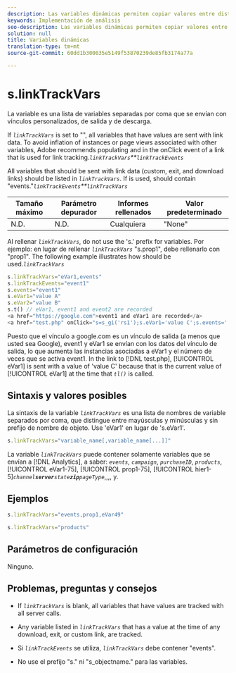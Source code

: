 ```yaml
---
description: Las variables dinámicas permiten copiar valores entre distintas variables sin necesidad de escribir varias veces los valores completos en las solicitudes de imagen del sitio.
keywords: Implementación de análisis
seo-description: Las variables dinámicas permiten copiar valores entre distintas variables sin necesidad de escribir varias veces los valores completos en las solicitudes de imagen del sitio.
solution: null
title: Variables dinámicas
translation-type: tm+mt
source-git-commit: 60dd1b300035e5149f53870239de85fb3174a77a

---
```



# s.linkTrackVars

La variable es una lista de variables separadas por coma que se envían con vínculos personalizados, de salida y de descarga.

If *`linkTrackVars`* is set to "", all variables that have values are sent with link data. To avoid inflation of instances or page views associated with other variables, Adobe recommends populating  and  in the onClick event of a link that is used for link tracking.*`linkTrackVars`**`linkTrackEvents`*

All variables that should be sent with link data (custom, exit, and download links) should be listed in *`linkTrackVars`*. If  is used,  should contain "events."*`linkTrackEvents`**`linkTrackVars`*

| Tamaño máximo | Parámetro depurador | Informes rellenados | Valor predeterminado |
|---|---|---|---|
| N.D. | N.D. | Cualquiera | "None" |

Al rellenar *`linkTrackVars`*, do not use the 's.' prefix for variables. Por ejemplo: en lugar de rellenar *`linkTrackVars`* "s.prop1", debe rellenarlo con "prop1". The following example illustrates how  should be used.*`linkTrackVars`*

```js
s.linkTrackVars="eVar1,events" 
s.linkTrackEvents="event1" 
s.events="event1" 
s.eVar1="value A" 
s.eVar2="value B" 
s.t() // eVar1, event1 and event2 are recorded 
<a href="https://google.com">event1 and eVar1 are recorded</a> 
<a href="test.php" onClick="s=s_gi('rs1');s.eVar1='value C';s.events='';s.tl(this,'o')">eVar1 is recorded</a> 
```

Puesto que el vínculo a google.com es un vínculo de salida (a menos que usted sea Google), event1 y eVar1 se envían con los datos del vínculo de salida, lo que aumenta las instancias asociadas a eVar1 y el número de veces que se activa event1. In the link to [!DNL test.php], [!UICONTROL eVar1] is sent with a value of 'value C' because that is the current value of [!UICONTROL eVar1] at the time that *`tl()`* is called.

## Sintaxis y valores posibles

La sintaxis de la variable *`linkTrackVars`* es una lista de nombres de variable separados por coma, que distingue entre mayúsculas y minúsculas y sin prefijo de nombre de objeto. Use 'eVar1' en lugar de 's.eVar1'.

```js
s.linkTrackVars="variable_name[,variable_name[...]]"
```

La variable *`linkTrackVars`* puede contener solamente variables que se envían a [!DNL Analytics], a saber: *`events`*, *`campaign`*, *`purchaseID`*, *`products`*, [!UICONTROL eVar1-75], [!UICONTROL prop1-75], [!UICONTROL hier1-5]*`channel`**`server`**`state`**`zip`**`pageType`*,,,, y.

## Ejemplos

```js
s.linkTrackVars="events,prop1,eVar49"
```

```js
s.linkTrackVars="products"
```

## Parámetros de configuración

Ninguno.

## Problemas, preguntas y consejos

* If *`linkTrackVars`* is blank, all variables that have values are tracked with all server calls.
* Any variable listed in *`linkTrackVars`* that has a value at the time of any download, exit, or custom link, are tracked.
* Si *`linkTrackEvents`* se utiliza, *`linkTrackVars`* debe contener "events".

* No use el prefijo "s." ni "s_objectname." para las variables.